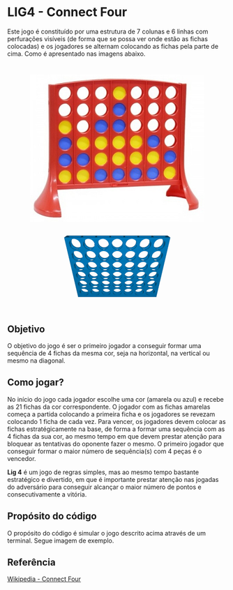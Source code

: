 
# LIG4 - Connect Four

Este jogo é constituído por uma estrutura de 7 colunas e 6 linhas com perfurações visíveis 
(de forma que se possa ver onde estão as fichas colocadas) e os jogadores se alternam 
colocando as fichas pela parte de cima. Como é apresentado nas imagens abaixo.

<h1 align="center">
  <img alt="Lig4-Estrela" title="#Lig4" src="./assets/lig4-estrela.jpg" />
  <img alt="Lig4-Gif" title="#Lig4" src="./assets/lig4-gif.gif" />
</h1>

## Objetivo

O objetivo do jogo é ser o primeiro jogador a 
conseguir formar uma sequência de 4 fichas da mesma cor, seja na horizontal, na vertical 
ou mesmo na diagonal.

## Como jogar?

No início do jogo cada jogador escolhe uma cor (amarela ou azul) e recebe as 21 fichas 
da cor correspondente. O jogador com as fichas amarelas começa a partida colocando a 
primeira ficha e os jogadores se revezam colocando 1 ficha de cada vez. Para vencer, 
os jogadores devem colocar as fichas estratégicamente na base, de forma a formar uma 
sequência com as 4 fichas da sua cor, ao mesmo tempo em que devem prestar atenção para 
bloquear as tentativas do oponente fazer o mesmo. O primeiro jogador que conseguir 
formar o maior número de sequência(s) com 4 peças é o vencedor.

**Lig 4** é um jogo de regras simples, mas ao mesmo tempo bastante estratégico e divertido, 
em que é importante prestar atenção nas jogadas do adversário para conseguir alcançar o 
maior número de pontos e consecutivamente a vitória.

## Propósito do código

O propósito do código é simular o jogo descrito acima através de um terminal.
Segue imagem de exemplo.

## Referência

[Wikipedia - Connect Four](https://en.wikipedia.org/wiki/Connect_Four)
